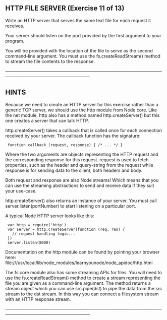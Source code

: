 ## HTTP FILE SERVER (Exercise 11 of 13)

Write an HTTP server that serves the same text file for each request it
receives.

Your server should listen on the port provided by the first argument to
your program.

You will be provided with the location of the file to serve as the second
command-line argument. You must use the fs.createReadStream() method to
stream the file contents to the response.

─────────────────────────────────────────────────────────────────────────────

## HINTS

Because we need to create an HTTP server for this exercise rather than a
generic TCP server, we should use the http module from Node core. Like the
net module, http also has a method named http.createServer() but this one
creates a server that can talk HTTP.

http.createServer() takes a callback that is called once for each
connection received by your server. The callback function has the
signature:

     function callback (request, response) { /* ... */ }

Where the two arguments are objects representing the HTTP request and the
corresponding response for this request. request is used to fetch
properties, such as the header and query-string from the request while
response is for sending data to the client, both headers and body.

Both request and response are also Node streams! Which means that you can
use the streaming abstractions to send and receive data if they suit your
use-case.

http.createServer() also returns an instance of your server. You must call
server.listen(portNumber) to start listening on a particular port.

A typical Node HTTP server looks like this:

     var http = require('http')
     var server = http.createServer(function (req, res) {
       // request handling logic...
     })
     server.listen(8000)

Documentation on the http module can be found by pointing your browser
here:
file:///usr/local/lib/node_modules/learnyounode/node_apidoc/http.html

The fs core module also has some streaming APIs for files. You will need
to use the fs.createReadStream() method to create a stream representing
the file you are given as a command-line argument. The method returns a
stream object which you can use src.pipe(dst) to pipe the data from the
src stream to the dst stream. In this way you can connect a filesystem
stream with an HTTP response stream.

─────────────────────────────────────────────────────────────────────────────

